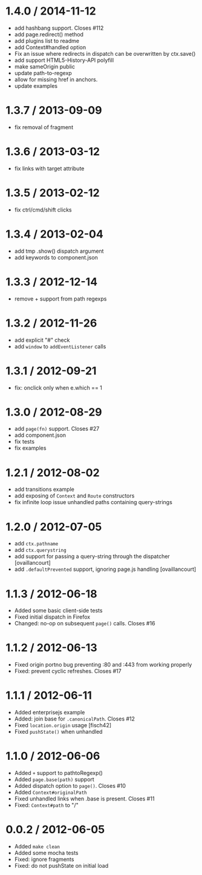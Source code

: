 1.4.0 / 2014-11-12
==================
 
 * add hashbang support. Closes #112
 * add page.redirect() method
 * add plugins list to readme
 * add Context#handled option
 * Fix an issue where redirects in dispatch can be overwritten by ctx.save()
 * add support HTML5-History-API polyfill
 * make sameOrigin public 
 * update path-to-regexp
 * allow for missing href in anchors.
 * update examples


1.3.7 / 2013-09-09 
==================

 * fix removal of fragment

1.3.6 / 2013-03-12 
==================

  * fix links with target attribute

1.3.5 / 2013-02-12 
==================

  * fix ctrl/cmd/shift clicks 

1.3.4 / 2013-02-04 
==================

  * add tmp .show() dispatch argument
  * add keywords to component.json

1.3.3 / 2012-12-14 
==================

  * remove + support from path regexps

1.3.2 / 2012-11-26 
==================

  * add explicit "#" check
  * add `window` to `addEventListener` calls

1.3.1 / 2012-09-21 
==================

  * fix: onclick only when e.which == 1

1.3.0 / 2012-08-29 
==================

  * add `page(fn)` support. Closes #27
  * add component.json
  * fix tests
  * fix examples

1.2.1 / 2012-08-02 
==================

  * add transitions example
  * add exposing of `Context` and `Route` constructors
  * fix infinite loop issue unhandled paths containing query-strings

1.2.0 / 2012-07-05 
==================

  * add `ctx.pathname`
  * add `ctx.querystring`
  * add support for passing a query-string through the dispatcher [ovaillancourt]
  * add `.defaultPrevented` support, ignoring page.js handling [ovaillancourt]

1.1.3 / 2012-06-18 
==================

  * Added some basic client-side tests
  * Fixed initial dispatch in Firefox
  * Changed: no-op on subsequent `page()` calls. Closes #16

1.1.2 / 2012-06-13 
==================

  * Fixed origin portno bug preventing :80 and :443 from working properly
  * Fixed: prevent cyclic refreshes. Closes #17

1.1.1 / 2012-06-11 
==================

  * Added enterprisejs example
  * Added: join base for `.canonicalPath`. Closes #12
  * Fixed `location.origin` usage [fisch42]
  * Fixed `pushState()` when unhandled

1.1.0 / 2012-06-06 
==================

  * Added `+` support to pathtoRegexp()
  * Added `page.base(path)` support
  * Added dispatch option to `page()`. Closes #10
  * Added `Context#originalPath`
  * Fixed unhandled links when .base is present. Closes #11
  * Fixed: `Context#path` to "/"

0.0.2 / 2012-06-05 
==================

  * Added `make clean`
  * Added some mocha tests
  * Fixed: ignore fragments
  * Fixed: do not pushState on initial load
